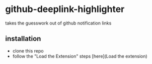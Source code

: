 # github-deeplink-highlighter
takes the guesswork out of github notification links

## installation
- clone this repo
- follow the "Load the Extension" steps [here](Load the extension)
